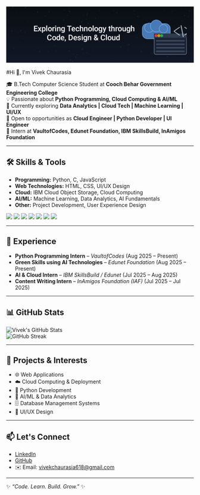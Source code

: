 <p align="center">
  <img src="IMG_20250830_215913.png" alt="Vivek Chaurasia — Cloud Engineer | Python Developer | UI/UX Engineer" />
</p>
#Hi 👋, I'm Vivek Chaurasia  

🎓 B.Tech Computer Science Student at **Cooch Behar Government Engineering College**  
💡 Passionate about **Python Programming, Cloud Computing & AI/ML**  
🚀 Currently exploring **Data Analytics | Cloud Tech | Machine Learning | UI/UX**  
🤝 Open to opportunities as **Cloud Engineer | Python Developer | UI Engineer**  
📌 Intern at **VaultofCodes, Edunet Foundation, IBM SkillsBuild, InAmigos Foundation**  

---

## 🛠️ Skills & Tools  

- **Programming:** Python, C, JavaScript  
- **Web Technologies:** HTML, CSS, UI/UX Design  
- **Cloud:** IBM Cloud Object Storage, Cloud Computing  
- **AI/ML:** Machine Learning, Data Analytics, AI Fundamentals  
- **Other:** Project Development, User Experience Design  

<p>
  <img src="https://img.shields.io/badge/Python-3776AB?style=for-the-badge&logo=python&logoColor=white"/>
  <img src="https://img.shields.io/badge/C-00599C?style=for-the-badge&logo=c&logoColor=white"/>
  <img src="https://img.shields.io/badge/HTML5-E34F26?style=for-the-badge&logo=html5&logoColor=white"/>
  <img src="https://img.shields.io/badge/CSS3-1572B6?style=for-the-badge&logo=css3&logoColor=white"/>
  <img src="https://img.shields.io/badge/JavaScript-F7DF1E?style=for-the-badge&logo=javascript&logoColor=black"/>
  <img src="https://img.shields.io/badge/Cloud-4285F4?style=for-the-badge&logo=googlecloud&logoColor=white"/>
  <img src="https://img.shields.io/badge/MySQL-4479A1?style=for-the-badge&logo=mysql&logoColor=white"/>
</p>

---

## 💼 Experience  

- **Python Programming Intern** – *VaultofCodes* (Aug 2025 – Present)  
- **Green Skills using AI Technologies** – *Edunet Foundation* (Aug 2025 – Present)  
- **AI & Cloud Intern** – *IBM SkillsBuild / Edunet* (Jul 2025 – Aug 2025)  
- **Content Writing Intern** – *InAmigos Foundation (IAF)* (Jul 2025 – Jul 2025)  

---

## 📊 GitHub Stats  

![Vivek's GitHub Stats](https://github-readme-stats.vercel.app/api?username=YOUR_GITHUB_USERNAME&show_icons=true&theme=radical)  
![GitHub Streak](https://github-readme-streak-stats.herokuapp.com/?user=YOUR_GITHUB_USERNAME&theme=radical)  

---

## 📌 Projects & Interests  

- 🌐 Web Applications  
- ☁️ Cloud Computing & Deployment  
- 🐍 Python Development  
- 🤖 AI/ML & Data Analytics  
- 🗄️ Database Management Systems  
- 🎨 UI/UX Design  

---

## 📫 Let's Connect  

- [LinkedIn](https://www.linkedin.com/in/YOUR-LINKEDIN-USERNAME)  
- [GitHub](https://github.com/YOUR_GITHUB_USERNAME)  
- ✉️ Email: vivekchaurasia618@gmail.com  

---

✨ *“Code. Learn. Build. Grow.”* ✨
